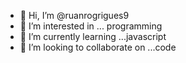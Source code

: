 - 👋 Hi, I’m @ruanrogrigues9
- 👀 I’m interested in ... programming
- 🌱 I’m currently learning ...javascript
- 💞️ I’m looking to collaborate on ...code

<!---
ruanrogrigues9/ruanrogrigues9 is a ✨ special ✨ repository because its `README.md` (this file) appears on your GitHub profile.
You can click the Preview link to take a look at your changes.
--->
